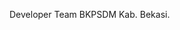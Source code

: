 Developer Team BKPSDM Kab. Bekasi.


<!---
bkpsdmkabbekasi/bkpsdmkabbekasi is a ✨ special ✨ repository because its `README.md` (this file) appears on your GitHub profile.
You can click the Preview link to take a look at your changes.
--->
